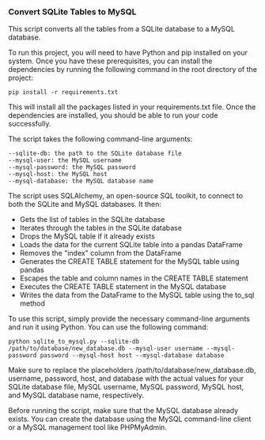 ### Convert SQLite Tables to MySQL

This script converts all the tables from a SQLite database to a MySQL database. 

To run this project, you will need to have Python and pip installed on your system.
Once you have these prerequisites, you can install the dependencies by running the following command in the root directory of the project:

```pip install -r requirements.txt```

This will install all the packages listed in your requirements.txt file. Once the dependencies are installed, you should be able to run your code successfully.

The script takes the following command-line arguments:

    --sqlite-db: the path to the SQLite database file
    --mysql-user: the MySQL username
    --mysql-password: the MySQL password
    --mysql-host: the MySQL host
    --mysql-database: the MySQL database name

The script uses SQLAlchemy, an open-source SQL toolkit, to connect to both the SQLite and MySQL databases. It then:

- Gets the list of tables in the SQLite database
- Iterates through the tables in the SQLite database
- Drops the MySQL table if it already exists
- Loads the data for the current SQLite table into a pandas DataFrame
- Removes the "index" column from the DataFrame
- Generates the CREATE TABLE statement for the MySQL table using pandas
- Escapes the table and column names in the CREATE TABLE statement
- Executes the CREATE TABLE statement in the MySQL database
- Writes the data from the DataFrame to the MySQL table using the to_sql method

To use this script, simply provide the necessary command-line arguments and run it using Python. You can use the following command:

`python sqlite_to_mysql.py --sqlite-db /path/to/database/new_database.db --mysql-user username --mysql-password password --mysql-host host --mysql-database database`

Make sure to replace the placeholders /path/to/database/new_database.db, username, password, host, and database with the actual values for your SQLite database file, MySQL username, MySQL password, MySQL host, and MySQL database name, respectively.

Before running the script, make sure that the MySQL database already exists. You can create the database using the MySQL command-line client or a MySQL management tool like PHPMyAdmin.
